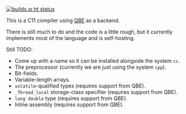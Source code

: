 [![builds.sr.ht status](https://builds.sr.ht/~mcf.svg?search=~mcf/cc)](https://builds.sr.ht/~mcf?search=~mcf/cc)

This is a C11 compiler using [QBE] as a backend.

There is still much to do and the code is a little rough, but it currently
implements most of the language and is self-hosting.

Still TODO:

- Come up with a name so it can be installed alongside the system `cc`.
- The preprocessor (currently we are just using the system `cpp`).
- Bit-fields.
- Variable-length arrays.
- `volatile`-qualified types (requires support from QBE).
- `_Thread_local` storage-class specifier (requires support from QBE).
- `long double` type (requires support from QBE).
- Inline assembly (requires support from QBE).

[QBE]: https://c9x.me/compile/
